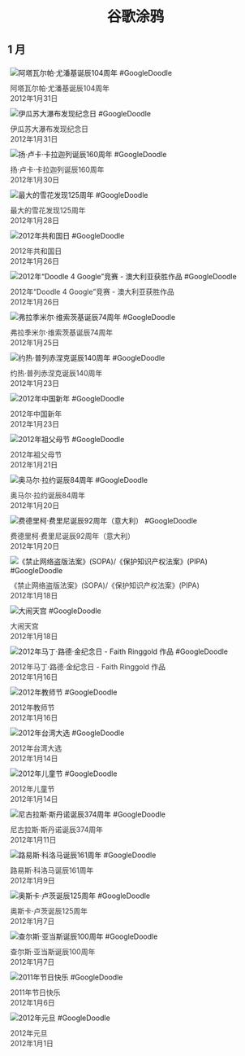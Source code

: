 
<h1 align="center"> 谷歌涂鸦 </h1>




## 1 月

<div class="image">


<img src="https://lh3.googleusercontent.com/gH_78tOBrTfz_yCkeUPkntt-thHXaxMN7hKvBX1VMgbwkP3No1CdU188fgR-Z-Ae5h2NMY0EgMwONCMTlpY02-DYfT9mXBoGSKoqurAV7g=s660" alt="阿塔瓦尔帕·尤潘基诞辰104周年 #GoogleDoodle" style="margin: 5px"/>
<div class="info" style="font-size: 14px; color:#333333; margin:5px"><div class="title">阿塔瓦尔帕·尤潘基诞辰104周年</div><div class="date">2012年1月31日</div></div>

<img src="https://lh3.googleusercontent.com/lDwa9QcYxJ_hDiDLoa9Uk3QCtTQdNZyNeo8qbf2VhFSHWKKUgyaR-JpSN5mvY2DIcSPigS0dyBhJ9esQFeRAEq4wzfyuLsrqFryLZsn-=s660" alt="伊瓜苏大瀑布发现纪念日 #GoogleDoodle" style="margin: 5px"/>
<div class="info" style="font-size: 14px; color:#333333; margin:5px"><div class="title">伊瓜苏大瀑布发现纪念日</div><div class="date">2012年1月31日</div></div>

<img src="https://lh3.googleusercontent.com/pb3DrUnRP2OzdUw70pFqC_8omRtDsQ8kjgA-cqPugjNsH67MacgDflEwUP5ZyGSHSLWqDqdBJPjA01SEX0IJok62NEpZ4V9KSNA2oOl8=s660" alt="扬·卢卡·卡拉迦列诞辰160周年 #GoogleDoodle" style="margin: 5px"/>
<div class="info" style="font-size: 14px; color:#333333; margin:5px"><div class="title">扬·卢卡·卡拉迦列诞辰160周年</div><div class="date">2012年1月30日</div></div>

<img src="https://lh3.googleusercontent.com/WQkFE0cSVtfQiWA-f9AER0ETawqAUbtzrm0XWKXioVnnZl73pvIdzZdg8flXJWoqpEaTUReOkNjVZNeejDJIXFVuWjI0l9sNLdkFZ5Q=s660" alt="最大的雪花发现125周年 #GoogleDoodle" style="margin: 5px"/>
<div class="info" style="font-size: 14px; color:#333333; margin:5px"><div class="title">最大的雪花发现125周年</div><div class="date">2012年1月28日</div></div>

<img src="https://lh3.googleusercontent.com/pYkE8KLVAy4hOx0-1zQ70Xs8Q5IPEcR0xhOhZ1Jzum0306bJ0_y5kbJzxZHmkR7PEZoUcEs3H61QtncJu9D2qy9D8Jtv45SIlTXJ6QsZ=s660" alt="2012年共和国日 #GoogleDoodle" style="margin: 5px"/>
<div class="info" style="font-size: 14px; color:#333333; margin:5px"><div class="title">2012年共和国日</div><div class="date">2012年1月26日</div></div>

<img src="//www.google.com/logos/2012/d4g_australia12-hp.jpg" alt="2012年“Doodle 4 Google”竞赛 - 澳大利亚获胜作品 #GoogleDoodle" style="margin: 5px"/>
<div class="info" style="font-size: 14px; color:#333333; margin:5px"><div class="title">2012年“Doodle 4 Google”竞赛 - 澳大利亚获胜作品</div><div class="date">2012年1月26日</div></div>

<img src="https://lh3.googleusercontent.com/oCptPYfV2x_kG9nZKTLR_teRym87HSwc5X-PVW8QGATnkCdApXSPvEAhlROLuEYp7LF70cXIh_IXUo0dzAEkdi9ma-I_EvjpkXrbtUA=s660" alt="弗拉季米尔·维索茨基诞辰74周年 #GoogleDoodle" style="margin: 5px"/>
<div class="info" style="font-size: 14px; color:#333333; margin:5px"><div class="title">弗拉季米尔·维索茨基诞辰74周年</div><div class="date">2012年1月25日</div></div>

<img src="https://lh3.googleusercontent.com/e5L6nWBLLWGIvRT1AUSJADDqMImB1oyJ8DOAhtUYaD8SnexHV0rFSXBECk1iY-lkqIOd2oJ6xHhV_lGDAeClbXcVSfTeLtyLS0GYDs6Uqw=s660" alt="约热·普列赤涅克诞辰140周年 #GoogleDoodle" style="margin: 5px"/>
<div class="info" style="font-size: 14px; color:#333333; margin:5px"><div class="title">约热·普列赤涅克诞辰140周年</div><div class="date">2012年1月23日</div></div>

<img src="https://lh3.googleusercontent.com/41OCHMV1K_JYKZTqZ4U63DKWn0T1yHDMdrbLCj4w9I-_SrE1SKLN1jZplRohZBlPEHThLoJwCccWRJ7lrG1YRYZG9V0VoN657-18DiM=s660" alt="2012年中国新年 #GoogleDoodle" style="margin: 5px"/>
<div class="info" style="font-size: 14px; color:#333333; margin:5px"><div class="title">2012年中国新年</div><div class="date">2012年1月23日</div></div>

<img src="https://lh3.googleusercontent.com/8jYGt8tIUg_ftsasnszQ9cIC802JnBHTSdFJsCrJDr7Q5g0CzSmNRrOpaCLCND-CMX08-1odsyoX8vz9VOKPwleKSmB8CWXegaBqZpM=s660" alt="2012年祖父母节 #GoogleDoodle" style="margin: 5px"/>
<div class="info" style="font-size: 14px; color:#333333; margin:5px"><div class="title">2012年祖父母节</div><div class="date">2012年1月21日</div></div>

<img src="https://lh3.googleusercontent.com/rbIbRzV1tvtGPvpEBBXcMF9UmpeeumezpEZbM0M_Vls6Aco0ytIfOo2ROGghj7vbRsnxk9oTkHCI60ZrQYmHjfU1XqCj67sCPRcp1cJ2wQ=s660" alt="奥马尔·拉约诞辰84周年 #GoogleDoodle" style="margin: 5px"/>
<div class="info" style="font-size: 14px; color:#333333; margin:5px"><div class="title">奥马尔·拉约诞辰84周年</div><div class="date">2012年1月20日</div></div>

<img src="https://lh3.googleusercontent.com/9hJ1TvjdwuNuWhhj6s1XdY6gi6vNFWZrdHkoWnw1M_IlezEbLIOpjowjcHAb2FSYk8_v-2Jj4ZFCEanqwUELnlzBS0ZTW0vPelm3DU1vHg=s660" alt="费德里柯·费里尼诞辰92周年（意大利） #GoogleDoodle" style="margin: 5px"/>
<div class="info" style="font-size: 14px; color:#333333; margin:5px"><div class="title">费德里柯·费里尼诞辰92周年（意大利）</div><div class="date">2012年1月20日</div></div>

<img src="https://lh3.googleusercontent.com/x4wpbaSymc8xB_KAEdS9AD0OUKBuAzzvGQTwrA7ODvRHMvj2pDSwSeDyaiy8LHmHgtTzhYdTez53zLOcFUjC9qfAfKUQQbaeJ4ZhQ7-tZA=s660" alt="《禁止网络盗版法案》(SOPA)/《保护知识产权法案》(PIPA) #GoogleDoodle" style="margin: 5px"/>
<div class="info" style="font-size: 14px; color:#333333; margin:5px"><div class="title">《禁止网络盗版法案》(SOPA)/《保护知识产权法案》(PIPA)</div><div class="date">2012年1月18日</div></div>

<img src="https://lh3.googleusercontent.com/KXz5rFio4u5r6i7CpDmEntHImxvlDup4W2JSBsz8jDitSgt5Aip78l2-x0dUNiUMfI4P34BMSNdt5uP9yf_BXnVFozlo1xzwYNhxHA9z=s660" alt="大闹天宫 #GoogleDoodle" style="margin: 5px"/>
<div class="info" style="font-size: 14px; color:#333333; margin:5px"><div class="title">大闹天宫</div><div class="date">2012年1月18日</div></div>

<img src="https://lh3.googleusercontent.com/pPHSmLZ-EngPy_N6k694bOSW13m3s7hGSX_8DQv3-0bT2Wl8iBZ5UFiD_Ok3JB-fSkNmG1LwD9jMhsUlGbtqb8CjZzrRnPk8R0Kjk0ea8A=s660" alt="2012年马丁·路德·金纪念日 - Faith Ringgold 作品 #GoogleDoodle" style="margin: 5px"/>
<div class="info" style="font-size: 14px; color:#333333; margin:5px"><div class="title">2012年马丁·路德·金纪念日 - Faith Ringgold 作品</div><div class="date">2012年1月16日</div></div>

<img src="//www.google.com/logos/2012/Teachers_Day-2012-hp.jpg" alt="2012年教师节 #GoogleDoodle" style="margin: 5px"/>
<div class="info" style="font-size: 14px; color:#333333; margin:5px"><div class="title">2012年教师节</div><div class="date">2012年1月16日</div></div>

<img src="//www.google.com/logos/2012/Taiwan_Elections-2012-hp.jpg" alt="2012年台湾大选 #GoogleDoodle" style="margin: 5px"/>
<div class="info" style="font-size: 14px; color:#333333; margin:5px"><div class="title">2012年台湾大选</div><div class="date">2012年1月14日</div></div>

<img src="//www.google.com/logos/2012/childrensday-2012-hp.jpg" alt="2012年儿童节 #GoogleDoodle" style="margin: 5px"/>
<div class="info" style="font-size: 14px; color:#333333; margin:5px"><div class="title">2012年儿童节</div><div class="date">2012年1月14日</div></div>

<img src="https://lh3.googleusercontent.com/QxpLwOvSGkVQECug9WzsIRL6_SBwox6McBLtMcrH8-K0ZUPMioL_Iru5PCyhVmbx2ypIb_N3XxmlcW7-2xauuHv_nO1VbGWvQTJE0NKH=s660" alt="尼古拉斯·斯丹诺诞辰374周年 #GoogleDoodle" style="margin: 5px"/>
<div class="info" style="font-size: 14px; color:#333333; margin:5px"><div class="title">尼古拉斯·斯丹诺诞辰374周年</div><div class="date">2012年1月11日</div></div>

<img src="https://lh3.googleusercontent.com/CQ_qazQEhiqEiKLy7oppLrrt16vE6JPcagQiDLrBnYz-LEkh_VMcLMrhNW-fpnueBC-bxEIcqWfzZRbFa-Ue8k753cbBbs6ugUggFy4=s660" alt="路易斯·科洛马诞辰161周年 #GoogleDoodle" style="margin: 5px"/>
<div class="info" style="font-size: 14px; color:#333333; margin:5px"><div class="title">路易斯·科洛马诞辰161周年</div><div class="date">2012年1月9日</div></div>

<img src="//www.google.com/logos/2012/luts12-hp.jpg" alt="奥斯卡·卢茨诞辰125周年 #GoogleDoodle" style="margin: 5px"/>
<div class="info" style="font-size: 14px; color:#333333; margin:5px"><div class="title">奥斯卡·卢茨诞辰125周年</div><div class="date">2012年1月7日</div></div>

<img src="https://lh3.googleusercontent.com/ILcJ8p5dojSODN2_q-flXIgBLS6EpAHe34Ajn_ZOif0lRVNX84KrU_yi4Bq_TnWzrbV7mkm67Vv_OUavgSqXXqvGHjCTu0G0_p51cbe7=s660" alt="查尔斯·亚当斯诞辰100周年 #GoogleDoodle" style="margin: 5px"/>
<div class="info" style="font-size: 14px; color:#333333; margin:5px"><div class="title">查尔斯·亚当斯诞辰100周年</div><div class="date">2012年1月7日</div></div>

<img src="https://lh3.googleusercontent.com/mJ3nluqRyx2kCUSZs8uugnyZ6l9VQpGPOW-4fcc2EXhH16qS1T0cxQnwivMINFzcC8uX-K6caKkLCpixD0lsAWa1sDZrBAy-85SOX_SF=s660" alt="2011年节日快乐 #GoogleDoodle" style="margin: 5px"/>
<div class="info" style="font-size: 14px; color:#333333; margin:5px"><div class="title">2011年节日快乐</div><div class="date">2012年1月6日</div></div>

<img src="https://lh3.googleusercontent.com/5Wt4J8_c5J5QGZrf6n9QHfs6OoxZzOU3Y8-XsvUq_H8GZKKs8A9Hqp8TodMuC2f5f6zAAuYi30uTMkfKD1sPUJA1B4EM77Q4JcfKnUhE=s660" alt="2012年元旦 #GoogleDoodle" style="margin: 5px"/>
<div class="info" style="font-size: 14px; color:#333333; margin:5px"><div class="title">2012年元旦</div><div class="date">2012年1月1日</div></div>

</div>








